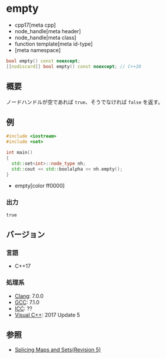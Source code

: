 # empty
* cpp17[meta cpp]
* node_handle[meta header]
* node_handle[meta class]
* function template[meta id-type]
* [meta namespace]

```cpp
bool empty() const noexcept;
[[nodiscard]] bool empty() const noexcept; // C++20
```

## 概要
ノードハンドルが空であれば `true`、そうでなければ `false` を返す。


## 例
```cpp example
#include <iostream>
#include <set>

int main()
{
  std::set<int>::node_type nh;
  std::cout << std::boolalpha << nh.empty();
}
```
* empty[color ff0000]

### 出力
```
true
```

## バージョン
### 言語
- C++17

### 処理系
- [Clang](/implementation.md#clang): 7.0.0
- [GCC](/implementation.md#gcc): 7.1.0
- [ICC](/implementation.md#icc): ??
- [Visual C++](/implementation.md#visual_cpp): 2017 Update 5


## 参照
- [Splicing Maps and Sets(Revision 5)](http://www.open-std.org/jtc1/sc22/wg21/docs/papers/2016/p0083r3.pdf)

